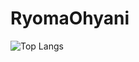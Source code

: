 # RyomaOhyani
![Top Langs](https://github-readme-stats.vercel.app/api/top-langs/?username=RyomaOhtani&theme=tokyonight)

